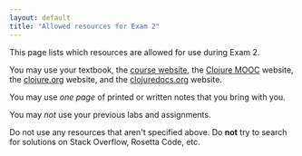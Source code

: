 ```yaml
---
layout: default
title: "Allowed resources for Exam 2"
---
```


This page lists which resources are allowed for use during Exam 2.

You may use your textbook, the [course website](http://ycpcs.github.io/cs340-fall2017), the [Clojure MOOC](http://mooc.fi/courses/2014/clojure/) website, the [clojure.org](http://clojure.org/) website, and the [clojuredocs.org](http://clojuredocs.org/) website.

You may use *one page* of printed or written notes that you bring with you.

You may *not* use your previous labs and assignments.

<div class="callout">
Do not use any resources that aren't specified above.  Do <b>not</b> try to search for solutions on Stack Overflow, Rosetta Code, etc.
</div>

<!-- testing testing -->
